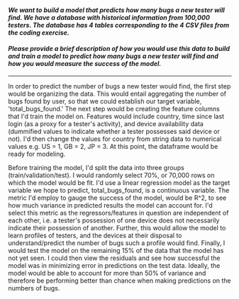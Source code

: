 #### _We want to build a model that predicts how many bugs a new tester will find.  We have a database with historical information from 100,000 testers.  The database has 4 tables corresponding to the 4 CSV files from the coding exercise._

#### _Please provide a brief description of how you would use this data to build and train a model to predict how many bugs a new tester will find and how you would measure the success of the model._

*******************************

In order to predict the number of bugs a new tester would find, the first step would be organizing the data. This would entail aggregating the number of bugs found by user, so that we could establish our target variable, 'total_bugs_found.'  The next step would be creating the feature columns that I'd train the model on. Features would include country, time since last login (as a proxy for a tester's activity), and device availability data (dummified values to indicate whether a tester possesses said device or not). I'd then change the values for country from string data to numerical values e.g. US = 1, GB = 2, JP = 3. At this point, the dataframe would be ready for modeling.


Before training the model, I'd split the data into three groups (train/validation/test). I would randomly select 70%, or 70,000 rows on which the model would be fit. I'd use a linear regression model as the target variable we hope to predict, total_bugs_found, is a continuous variable. The metric I'd employ to gauge the success of the model, would be R^2, to see how much variance in predicted results the model can account for. I'd select this metric as the regressors/features in question are independent of each other, i.e. a tester's possession of one device does not necessarily indicate their possession of another. Further, this would allow the model to learn profiles of testers, and the devices at their disposal to understand/predict the number of bugs such a profile would find. Finally, I would test the model on the remaining 15% of the data that the model has not yet seen. I could then view the residuals and see how successful the model was in minimizing error in predictions on the test data. Ideally, the model would be able to account for more than 50% of variance and therefore be performing better than chance when making predictions on the numbers of bugs.
